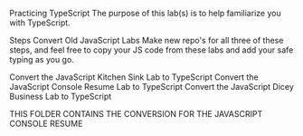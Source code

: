 Practicing TypeScript
The purpose of this lab(s) is to help familiarize you with TypeScript.

Steps
Convert Old JavaScript Labs
Make new repo's for all three of these steps, and feel free to copy your JS code from these labs and add your safe typing as you go.

Convert the JavaScript Kitchen Sink Lab to TypeScript
Convert the JavaScript Console Resume Lab to TypeScript
Convert the JavaScript Dicey Business Lab to TypeScript

THIS FOLDER CONTAINS THE CONVERSION FOR THE JAVASCRIPT CONSOLE RESUME